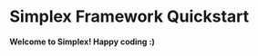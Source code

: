 Simplex Framework Quickstart
============================

**Welcome to Simplex! Happy coding :)**









